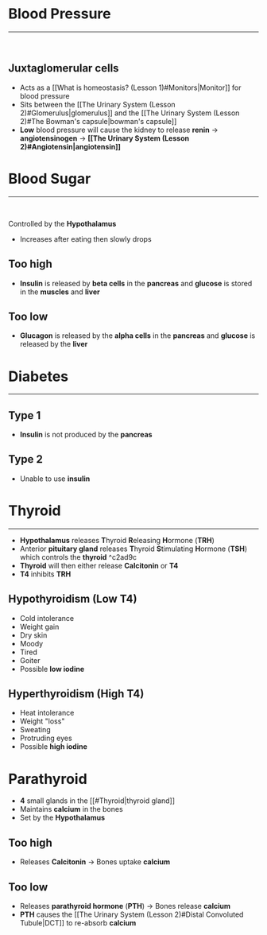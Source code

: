 # Blood Pressure
---
<br/>

## Juxtaglomerular cells
- Acts as a [[What is homeostasis? (Lesson 1)#Monitors|Monitor]] for blood pressure
- Sits between the [[The Urinary System (Lesson 2)#Glomerulus|glomerulus]] and the [[The Urinary System (Lesson 2)#The Bowman's capsule|bowman's capsule]]
- **Low** blood pressure will cause the kidney to release **renin** -> **angiotensinogen** -> **[[The Urinary System (Lesson 2)#Angiotensin|angiotensin]]**


# Blood Sugar
---
<br/>

Controlled by the **Hypothalamus**
- Increases after eating then slowly drops

## Too high
- **Insulin** is released by **beta cells** in the **pancreas** and **glucose** is stored in the **muscles** and **liver**  
## Too low
- **Glucagon** is released by the **alpha cells** in the **pancreas** and **glucose** is released by the **liver**

# Diabetes
---
## Type 1
- **Insulin** is not produced by the **pancreas**
## Type 2
- Unable to use **insulin**

# Thyroid
---
- **Hypothalamus** releases **T**hyroid **R**eleasing **H**ormone (**TRH**)
- Anterior **pituitary gland** releases **T**hyroid **S**timulating **H**ormone (**TSH**) which controls the **thyroid** ^c2ad9c
- **Thyroid** will then either release **Calcitonin** or **T4**
- **T4** inhibits **TRH**

## **Hypo**thyroidism (Low T4)
- Cold intolerance
- Weight gain
- Dry skin
- Moody
- Tired
- Goiter
- Possible **low iodine**

## **Hyper**thyroidism (High T4)
- Heat intolerance
- Weight "loss"
- Sweating
- Protruding eyes
- Possible **high iodine**

# Parathyroid
- **4** small glands in the [[#Thyroid|thyroid gland]]
- Maintains **calcium** in the bones
- Set by the **Hypothalamus**

## Too high
- Releases **Calcitonin** -> Bones uptake **calcium**
## Too low
- Releases **parathyroid hormone** (**PTH**) -> Bones release **calcium**
- **PTH** causes the [[The Urinary System (Lesson 2)#Distal Convoluted Tubule|DCT]] to re-absorb **calcium**